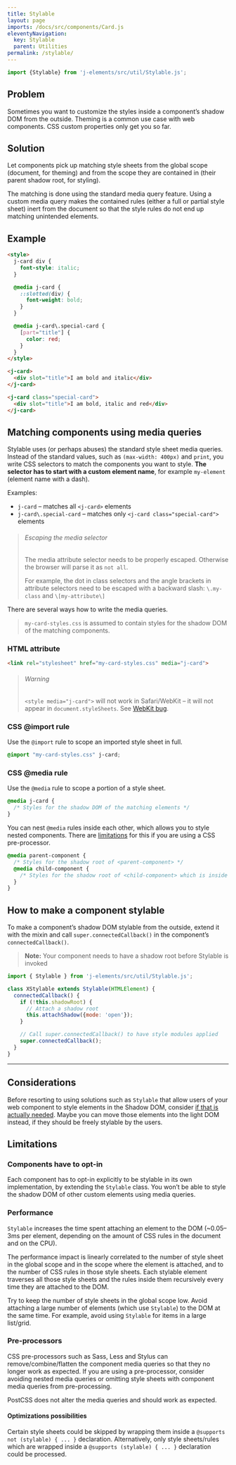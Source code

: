 ```yaml
---
title: Stylable
layout: page
imports: /docs/src/components/Card.js
eleventyNavigation:
  key: Stylable
  parent: Utilities
permalink: /stylable/
---
```


```javascript
import {Stylable} from 'j-elements/src/util/Stylable.js';
```
<module-size modules="util/Stylable.js"></module-size>

## Problem

Sometimes you want to customize the styles inside a component’s shadow DOM from the outside. Theming is a common use case with web components. CSS custom properties only get you so far.

## Solution

Let components pick up matching style sheets from the global scope (document, for theming) and from the scope they are contained in (their parent shadow root, for styling).

The matching is done using the standard media query feature. Using a custom media query makes the contained rules (either a full or partial style sheet) inert from the document so that the style rules do not end up matching unintended elements.

## Example

<render-example></render-example>
```html
<style>
  j-card div {
    font-style: italic;
  }

  @media j-card {
    ::slotted(div) {
      font-weight: bold;
    }
  }

  @media j-card\.special-card {
    [part="title"] {
      color: red;
    }
  }
</style>

<j-card>
  <div slot="title">I am bold and italic</div>
</j-card>

<j-card class="special-card">
  <div slot="title">I am bold, italic and red</div>
</j-card>
```

## Matching components using media queries

Stylable uses (or perhaps abuses) the standard style sheet media queries. Instead of the standard values, such as `(max-width: 400px)` and `print`, you write CSS selectors to match the components you want to style. **The selector has to start with a custom element name**, for example `my-element` (element name with a dash).

Examples:

- `j-card` – matches all `<j-card>` elements
- `j-card\.special-card` – matches only `<j-card class="special-card">` elements

> ###### Escaping the media selector
> The media attribute selector needs to be properly escaped. Otherwise the browser will parse it as `not all`.
>
> For example, the dot in class selectors and the angle brackets in attribute selectors need to be escaped with a backward slash: `\.my-class` and `\[my-attribute\]`

There are several ways how to write the media queries.

> `my-card-styles.css` is assumed to contain styles for the shadow DOM of the matching components.

### HTML attribute

```html
<link rel="stylesheet" href="my-card-styles.css" media="j-card">
```
> ###### Warning
> `<style media="j-card">` will not work in Safari/WebKit – it will not appear in `document.styleSheets`. See [WebKit bug](https://bugs.webkit.org/show_bug.cgi?id=203073).

### CSS @import rule

Use the `@import` rule to scope an imported style sheet in full.

```css
@import "my-card-styles.css" j-card;
```

### CSS @media rule

Use the `@media` rule to scope a portion of a style sheet.

```css
@media j-card {
  /* Styles for the shadow DOM of the matching elements */
}
```

You can nest `@media` rules inside each other, which allows you to style nested components. There are [limitations](#pre-processors) for this if you are using a CSS pre-processor.

```css
@media parent-component {
  /* Styles for the shadow root of <parent-component> */
  @media child-component {
    /* Styles for the shadow root of <child-component> which is inside the shadow root of <parent-component> */
  }
}
```

## How to make a component stylable

To make a component’s shadow DOM stylable from the outside, extend it with the mixin and call `super.connectedCallback()` in the component’s `connectedCallback()`.

> **Note:** Your component needs to have a shadow root before Stylable is invoked

```javascript
import { Stylable } from 'j-elements/src/util/Stylable.js';

class XStylable extends Stylable(HTMLElement) {
  connectedCallback() {
    if (!this.shadowRoot) {
      // Attach a shadow root
      this.attachShadow({mode: 'open'});
    }

    // Call super.connectedCallback() to have style modules applied
    super.connectedCallback();
  }
}
```

---

## Considerations

Before resorting to using solutions such as `Stylable` that allow users of your web component to style elements in the Shadow DOM, consider [if that is actually needed](/articles/when-to-use-shadow-dom). Maybe you can move those elements into the light DOM instead, if they should be freely stylable by the users.

## Limitations

### Components have to opt-in
Each component has to opt-in explicitly to be stylable in its own implementation, by extending the `Stylable` class. You won’t be able to style the shadow DOM of other custom elements using media queries.

### Performance
`Stylable` increases the time spent attaching an element to the DOM (~0.05–3ms per element, depending on the amount of CSS rules in the document and on the CPU).

The performance impact is linearly correlated to the number of style sheet in the global scope and in the scope where the element is attached, and to the number of CSS rules in those style sheets. Each stylable element traverses all those style sheets and the rules inside them recursively every time they are attached to the DOM.

Try to keep the number of style sheets in the global scope low. Avoid attaching a large number of elements (which use `Stylable`) to the DOM at the same time. For example, avoid using `Stylable` for items in a large list/grid.

### Pre-processors

CSS pre-processors such as Sass, Less and Stylus can remove/combine/flatten the component media queries so that they no longer work as expected. If you are using a pre-processor, consider avoiding nested media queries or omitting style sheets with component media queries from pre-processing.

PostCSS does not alter the media queries and should work as expected.

#### Optimizations possibilities

Certain style sheets could be skipped by wrapping them inside a `@supports not (stylable) { ... }` declaration. Alternatively, only style sheets/rules which are wrapped inside a `@supports (stylable) { ... }` declaration could be processed.
